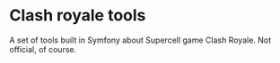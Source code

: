 Clash royale tools
==================

A set of tools built in Symfony about Supercell game Clash Royale. Not official, of course.
